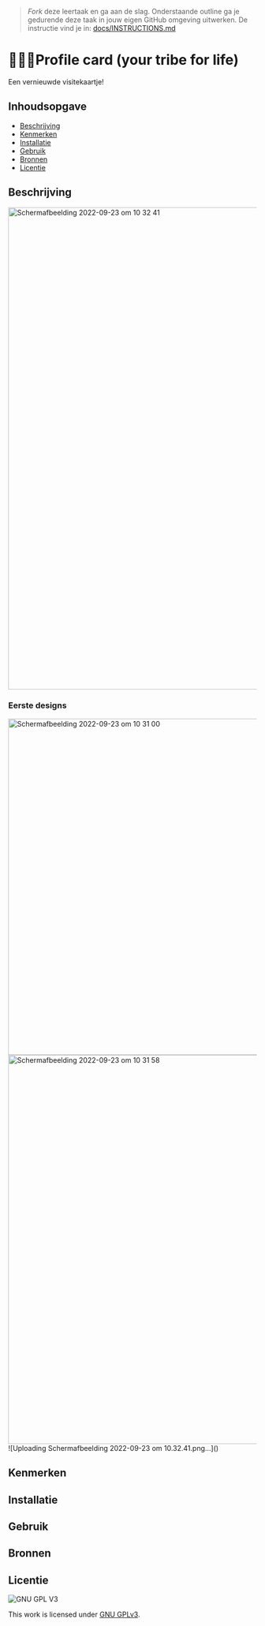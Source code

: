 > _Fork_ deze leertaak en ga aan de slag. Onderstaande outline ga je gedurende deze taak in jouw eigen GitHub omgeving uitwerken. De instructie vind je in: [docs/INSTRUCTIONS.md](docs/INSTRUCTIONS.md)

# 💁🏻‍♀️Profile card (your tribe for life)
<!-- Geef je project een titel en schrijf in één zin wat het is -->
Een vernieuwde visitekaartje! 
## Inhoudsopgave

  * [Beschrijving](#beschrijving)
  * [Kenmerken](#kenmerken)
  * [Installatie](#installatie)
  * [Gebruik](#gebruik)
  * [Bronnen](#bronnen)
  * [Licentie](#licentie)

## Beschrijving
<!-- In de Beschrijving staat hoe je project er uit ziet, hoe het werkt en wat je er mee kan. -->
<!-- Voeg een mooie poster visual toe 📸 -->
<!-- Voeg een link toe naar Github Pages 🌐-->
<img width="978" alt="Schermafbeelding 2022-09-23 om 10 32 41" src="https://user-images.githubusercontent.com/90447045/191921844-1f422cb7-7722-4388-85c1-1e3b9ec227ca.png">


### Eerste designs
<img width="682" alt="Schermafbeelding 2022-09-23 om 10 31 00" src="https://user-images.githubusercontent.com/90447045/191921556-bebb880a-50b9-4069-8055-d65071f50cc4.png">
<img width="789" alt="Schermafbeelding 2022-09-23 om 10 31 58" src="https://user-images.githubusercontent.com/90447045/191921656-6947584d-bdae-473c-b8a5-2d9606eaa963.png">
![Uploading Schermafbeelding 2022-09-23 om 10.32.41.png…]()


## Kenmerken
<!-- Bij Kenmerken staat welke technieken zijn gebruikt en hoe. Wat is de HTML structuur? Wat zijn de belangrijkste dingen in CSS? Wat is er met Javascript gedaan en hoe? Misschien heb je een framwork of library gebruikt? -->

## Installatie

## Gebruik

## Bronnen

## Licentie

![GNU GPL V3](https://www.gnu.org/graphics/gplv3-127x51.png)

This work is licensed under [GNU GPLv3](./LICENSE).
